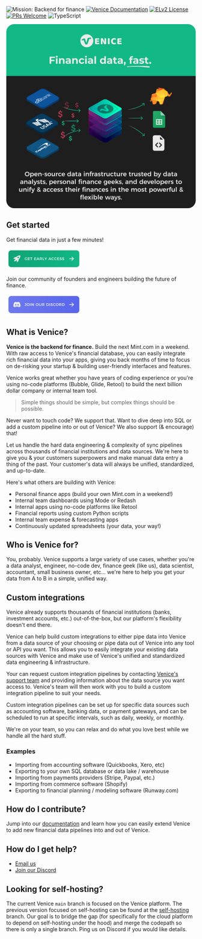 ![Mission: Backend for finance](https://img.shields.io/badge/mission-Backend%20for%20finance-brightgreen)
[![Venice Documentation](https://img.shields.io/badge/read-Documentation-yellow)](http://docs.venice.is)
[![ELv2 License](https://img.shields.io/badge/license-ELv2-blue)](https://www.elastic.co/licensing/elastic-license)
[![PRs Welcome](https://img.shields.io/badge/PRs-welcome-brightgreen.svg)](https://makeapullrequest.com)
![TypeScript](https://img.shields.io/badge/language-TypeScript-blue)

<p align="center">
  <img src="/github/github.png" alt="Venice is the backend for finance" width="600"> 
</p>


## Get started

Get financial data in just a few minutes!

<p>
  <a href="https://app.venice.is" rel="nofollow">
    <img src="/github/early-access.png" alt="Get started" width="200">
  </a>
</p>

Join our community of founders and engineers building the future of finance.

<p>
  <a href="https://discord.gg/gTMch6Gn2u" rel="nofollow">
    <img src="/github/join-discord.png" alt="Join us on Discord" width="200">
  </a>
</p>

## What is Venice?

**Venice is the backend for finance.** Build the next Mint.com in a weekend. With raw 
access to Venice's financial database, you can easily integrate rich 
financial data into your apps, giving you back months of time to focus on de-risking 
your startup & building user-friendly interfaces and features.

Venice works great whether you have years of coding experience or you're using
no-code platforms (Bubble, Glide, Retool) to build the next billion dollar company
or internal team tool. 

> Simple things should be simple, but complex things should be possible.

Never want to touch code? We support that. Want to dive deep into SQL or add a
custom pipeline into or out of Venice? We also support (& encourage) that!

Let us handle the hard data engineering & complexity of sync pipelines across 
thousands of financial institutions and data sources. We're here to give you &
your customers superpowers and make manual data entry a thing of the past. Your 
customer's data will always be unified, standardized, and up-to-date.

Here's what others are building with Venice:
- Personal finance apps (build your own Mint.com in a weekend!)
- Internal team dashboards using Mode or Redash
- Internal apps using no-code platforms like Retool
- Financial reports using custom Python scripts
- Internal team expense & forecasting apps
- Continuously updated spreadsheets (your data, your way!)

## Who is Venice for?

You, probably. Venice supports a large variety of use cases, whether you're a data analyst, engineer, no-code dev, finance geek (like us), data scientist, accountant, small business owner, etc... we're here to help you get your data from A to B in a simple, unified way.

## Custom integrations

Venice already supports thousands of financial institutions (banks, investment 
accounts, etc.) out-of-the-box, but our platform's flexibility doesn't end there.

Venice can help build custom integrations to either pipe data into Venice 
from a data source of your choosing or pipe data out of Venice into any tool or API you want. 
This allows you to easily integrate your existing data sources with Venice and 
make use of Venice's unified and standardized data engineering & infrastructure.

Your can request custom integration pipelines by contacting [Venice's support 
team](mailto:hi@venice.is) and providing information about the data source you 
want access to. Venice's team will then work with you to build a custom integration 
pipeline to suit your needs.

Custom integration pipelines can be set up for specific data sources such as 
accounting software, banking data, or payment gateways, and can be scheduled to 
run at specific intervals, such as daily, weekly, or monthly.

We're on your team, so you can relax and do what you love best while we handle all the
hard stuff.

### Examples

- Importing from accounting software (Quickbooks, Xero, etc)
- Exporting to your own SQL database or data lake / warehouse
- Importing from payments providers (Stripe, Paypal, etc.)
- Importing from commerce software (Shopify) 
- Exporting to financial planning / modeling software (Runway.com)

## How do I contribute?

Jump into our [documentation](https://docs.venice.is) and learn how you can easily extend Venice to add new financial data pipelines into and out of Venice.

## How do I get help?

- [Email us](mailto:hi@venice.is)
- [Join our Discord](https://discord.gg/gTMch6Gn2u)

## Looking for self-hosting?

The current Venice `main` branch is focused on the Venice platform. The previous version
focused on self-hosting can be found at the [self-hosting](https://github.com/useVenice/venice/tree/self-hosting) branch.
Our goal is to bridge the gap (for specifically for the cloud platform to depend on self-hosting under the hood) and merge the codepath 
so there is only a single branch. Ping us on Discord if you would like details.
